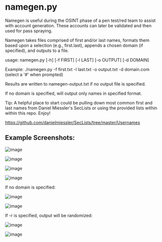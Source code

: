 # namegen.py

Namegen is useful during the OSINT phase of a pen test/red team to assist with account generation. These accounts can later be validated and then used for pass spraying. 

Namegen takes files comprised of first and/or last names, formats them based upon a selection (e.g., first.last), appends a chosen domain (if specified), and outputs to a file.

usage: namegen.py [-h] [-f FIRST] [-l LAST] [-o OUTPUT] [-d DOMAIN]

Example: ./namegen.py -f first.txt -l last.txt -o output.txt -d domain.com (select a '#' when prompted)

Results are written to namegen-output.txt if no output file is specified.

If no domain is specified, will output only names in specified format.

Tip: A helpful place to start could be pulling down most common first and last names from Daniel Miessler's SecLists or using the provided lists within within this repo. Enjoy!

https://github.com/danielmiessler/SecLists/tree/master/Usernames

## Example Screenshots:

![image](https://user-images.githubusercontent.com/66240320/190875751-18dac881-d667-45f2-a894-8410653cb97b.png)

![image](https://user-images.githubusercontent.com/66240320/190868619-a3b1702d-4f7e-4d7d-a5ae-be0aabed2ed8.png)

![image](https://user-images.githubusercontent.com/66240320/190867967-5e96c513-098c-4811-9f7f-88c118eed6d3.png)

![image](https://user-images.githubusercontent.com/66240320/190868656-37f8a3b6-69cf-4fa7-a7cb-1310ef95bf5d.png)

If no domain is specified:

![image](https://user-images.githubusercontent.com/66240320/190869038-f3566b40-6452-46eb-a23b-3183223d30b3.png)

![image](https://user-images.githubusercontent.com/66240320/190869057-92cc5062-0d0b-4292-a6c9-11d42ec39a96.png)

If -r is specified, output will be randomized:

![image](https://user-images.githubusercontent.com/66240320/190875779-3ca2e03f-2823-446c-9e0d-6f112bcfa25f.png)

![image](https://user-images.githubusercontent.com/66240320/190875812-b7653e54-32da-4fd9-a6be-beac41d08604.png)
